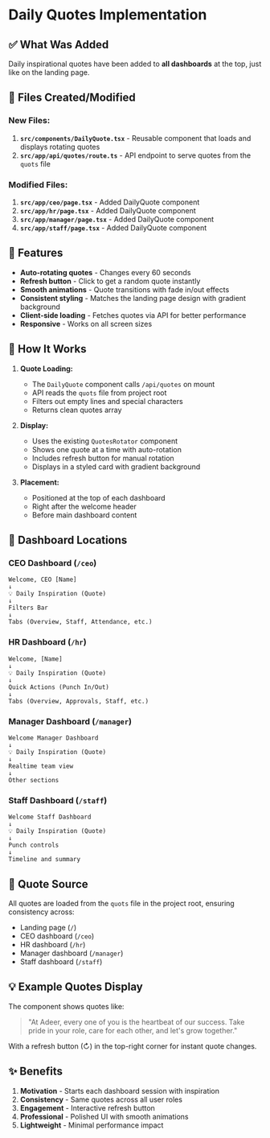 # Daily Quotes Implementation

## ✅ What Was Added

Daily inspirational quotes have been added to **all dashboards** at the top, just like on the landing page.

## 📁 Files Created/Modified

### New Files:
1. **`src/components/DailyQuote.tsx`** - Reusable component that loads and displays rotating quotes
2. **`src/app/api/quotes/route.ts`** - API endpoint to serve quotes from the `quots` file

### Modified Files:
1. **`src/app/ceo/page.tsx`** - Added DailyQuote component
2. **`src/app/hr/page.tsx`** - Added DailyQuote component
3. **`src/app/manager/page.tsx`** - Added DailyQuote component
4. **`src/app/staff/page.tsx`** - Added DailyQuote component

## 🎨 Features

- **Auto-rotating quotes** - Changes every 60 seconds
- **Refresh button** - Click to get a random quote instantly
- **Smooth animations** - Quote transitions with fade in/out effects
- **Consistent styling** - Matches the landing page design with gradient background
- **Client-side loading** - Fetches quotes via API for better performance
- **Responsive** - Works on all screen sizes

## 🔧 How It Works

1. **Quote Loading:**
   - The `DailyQuote` component calls `/api/quotes` on mount
   - API reads the `quots` file from project root
   - Filters out empty lines and special characters
   - Returns clean quotes array

2. **Display:**
   - Uses the existing `QuotesRotator` component
   - Shows one quote at a time with auto-rotation
   - Includes refresh button for manual rotation
   - Displays in a styled card with gradient background

3. **Placement:**
   - Positioned at the top of each dashboard
   - Right after the welcome header
   - Before main dashboard content

## 📍 Dashboard Locations

### CEO Dashboard (`/ceo`)
```
Welcome, CEO [Name]
↓
💡 Daily Inspiration (Quote)
↓
Filters Bar
↓
Tabs (Overview, Staff, Attendance, etc.)
```

### HR Dashboard (`/hr`)
```
Welcome, [Name]
↓
💡 Daily Inspiration (Quote)
↓
Quick Actions (Punch In/Out)
↓
Tabs (Overview, Approvals, Staff, etc.)
```

### Manager Dashboard (`/manager`)
```
Welcome Manager Dashboard
↓
💡 Daily Inspiration (Quote)
↓
Realtime team view
↓
Other sections
```

### Staff Dashboard (`/staff`)
```
Welcome Staff Dashboard
↓
💡 Daily Inspiration (Quote)
↓
Punch controls
↓
Timeline and summary
```

## 🎯 Quote Source

All quotes are loaded from the `quots` file in the project root, ensuring consistency across:
- Landing page (`/`)
- CEO dashboard (`/ceo`)
- HR dashboard (`/hr`)
- Manager dashboard (`/manager`)
- Staff dashboard (`/staff`)

## 💡 Example Quotes Display

The component shows quotes like:
> "At Adeer, every one of you is the heartbeat of our success. Take pride in your role, care for each other, and let's grow together."

With a refresh button (↻) in the top-right corner for instant quote changes.

## ✨ Benefits

1. **Motivation** - Starts each dashboard session with inspiration
2. **Consistency** - Same quotes across all user roles
3. **Engagement** - Interactive refresh button
4. **Professional** - Polished UI with smooth animations
5. **Lightweight** - Minimal performance impact
